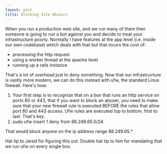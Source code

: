 ```yaml
---
layout: post
title: Blocking Site Abusers
---
```


When you run a production web site, and we run many of them then someone is going to run a bot against you and decide to treat your infrastructure poorly.  Normally I have features at the app level (i.e. inside our own codebase) which deals with that but that incurs the cost of:

* processing the http request
* using a worker thread at the apache level
* running up a rails instance

That's a lot of overhead just to deny something.  Now that our infrastructure is vastly more modern, we can do this instead with ufw, the standard Linux firewall.  Here's how:

1. Your first step is to recognize that on a box that runs an http service on ports 80 or 443, that if you want to block an abuser, you need to make sure that your new firewall rule is executed BEFORE the rules that allow port 80 and 443 access.  Ufw rules are executed top to bottom, first to last.  That's key.
2. sudo ufw insert 1 deny from 88.249.65.0/24
 
That would block anyone on the ip address range 88.249.65.*

Hat tip to Jared for figuring this out.  Double hat tip to him for mandating that we run ufw on every single box.